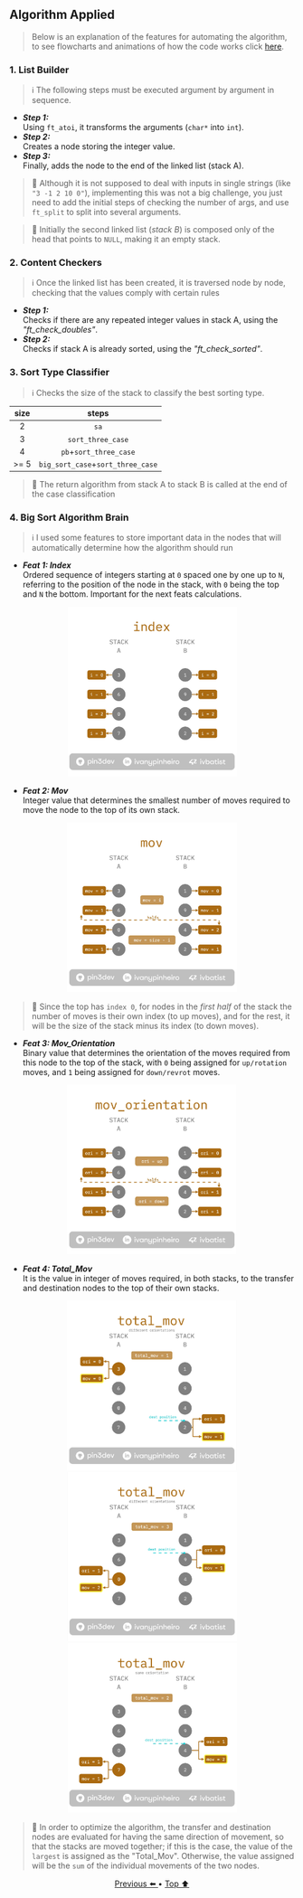 ## Algorithm Applied

> Below is an explanation of the features for automating the algorithm,  
to see flowcharts and animations of how the code works click [here](https://github.com/pin3dev/42_Push_Swap/wiki/Flowcharts).

### 1. List Builder <a id="builder"></a>

> ℹ️ The following steps must be executed argument by argument in sequence. 

* **_Step 1:_**  
Using `ft_atoi`, it transforms the arguments (`char*` into `int`).   
* **_Step 2:_**  
Creates a node storing the integer value.
* **_Step 3:_**  
Finally, adds the node to the end of the linked list (stack A).  

> 🚨 Although it is not supposed to deal with inputs in single strings (like `"3 -1 2 10 0"`), implementing this was not a big challenge, you just need to add the initial steps of checking the number of args, and use `ft_split` to split into several arguments.  

> 🚨 Initially the second linked list (_stack B_) is composed only of the head that points to `NULL`, making it an empty stack.

### 2. Content Checkers <a id="checkers"></a>
> ℹ️ Once the linked list has been created, it is traversed node by node, checking that the values comply with certain rules 

* **_Step 1:_**  
Checks if there are any repeated integer values in stack A, using the _"ft_check_doubles"_.  
* **_Step 2:_**  
Checks if stack A is already sorted, using the _"ft_check_sorted"_.  

### 3. Sort Type Classifier <a id="classifier"></a>
> ℹ️ Checks the size of the stack to classify the best sorting type.  

| size | steps |
|:----:|:-----:|
| 2    | `sa`  |
| 3    | `sort_three_case` |
| 4    | `pb`+`sort_three_case` |
| >= 5 | `big_sort_case`+`sort_three_case` |  

> 🚨 The return algorithm from stack A to stack B is called at the end of the case classification 

### 4. Big Sort Algorithm Brain <a id="brain"></a>
> ℹ️ I used some features to store important data in the nodes that will automatically determine how the algorithm should run

* **_Feat 1: Index_**  
Ordered sequence of integers starting at `0` spaced one by one up to `N`, referring to the position of the node in the stack, with `0` being the top and `N` the bottom. Important for the next feats calculations.  

<p align="center">
  <img src="https://github.com/pin3dev/42_Cursus/blob/a708c0de6d3fdc729bb720318b5d35bdaa9551c0/assets/PushSwap/Tutorial/feat_1.jpg" width="300" height="300" />
</p>

* **_Feat 2: Mov_**  
Integer value that determines the smallest number of moves required to move the node to the top of its own stack.  

<p align="center">
  <img src="https://github.com/pin3dev/42_Cursus/blob/a708c0de6d3fdc729bb720318b5d35bdaa9551c0/assets/PushSwap/Tutorial/feat_2.jpg" width="300" height="300" />
</p>


> 🚨 Since the top has `index 0`, for nodes in the _first half_ of the stack the number of moves is their own index (to up moves), and for the rest, it will be the size of the stack minus its index (to down moves). 

* **_Feat 3: Mov_Orientation_**  
Binary value that determines the orientation of the moves required from this node to the top of the stack, with `0` being assigned for `up/rotation` moves, and `1` being assigned for `down/revrot` moves.  


<p align="center">
  <img src="https://github.com/pin3dev/42_Cursus/blob/a708c0de6d3fdc729bb720318b5d35bdaa9551c0/assets/PushSwap/Tutorial/feat_3.jpg" width="300" height="300" />
</p>

* **_Feat 4: Total_Mov_**  
It is the value in integer of moves required, in both stacks,  to the transfer and destination nodes to the top of their own stacks.  


<p align="center">
  <img src="https://github.com/pin3dev/42_Cursus/blob/a708c0de6d3fdc729bb720318b5d35bdaa9551c0/assets/PushSwap/Tutorial/feat_4_1.jpg" width="300" height="300" />

  <img src="https://github.com/pin3dev/42_Cursus/blob/a708c0de6d3fdc729bb720318b5d35bdaa9551c0/assets/PushSwap/Tutorial/feat_4_2.jpg" width="300" height="300" />

  <img src="https://github.com/pin3dev/42_Cursus/blob/a708c0de6d3fdc729bb720318b5d35bdaa9551c0/assets/PushSwap/Tutorial/feat_4_3.jpg" width="300" height="300" />
</p>

> 🚨 In order to optimize the algorithm, the transfer and destination nodes are evaluated for having the same direction of movement, so that the stacks are moved together; if this is the case, the value of the `largest` is assigned as the "Total_Mov". Otherwise, the value assigned will be the `sum` of the individual movements of the two nodes.  


<!--
* **_Dest_Place_**  
It is a pointer to the node in another stack (stack B) which will be the intended destination of the current node (stack A), and is calculated following the rules of the [algorithm](https://github.com/pin3dev/42_Push_Swap/wiki/Algorithm). Although "dest_place" is not a feat, it is important for the future assignment of the "total_mov" feat.  

5.5. Best case
> Após todas atribuições anteriores, o best case percorre toda a stack a tentando encontrar o node com o total mov com menor valor, sendo esse o melhor caso -->

<p align="center">
 <a href="https://github.com/pin3dev/42_Cursus/blob/main/tutorial/PushSwap/EN/docs/concepts.md"> Previous ⬅️ </a> •
<a href="#builder"> Top ⬆️ </a></p>
